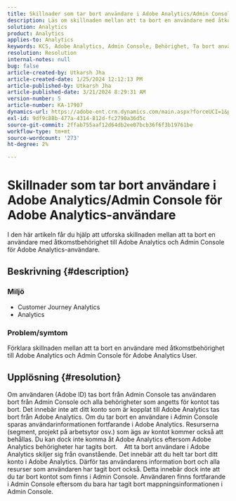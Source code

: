 ```yaml
---
title: Skillnader som tar bort användare i Adobe Analytics/Admin Console för Adobe Analytics-användare
description: Läs om skillnaden mellan att ta bort en användare med åtkomstbehörighet till Adobe Analytics och Admin Console för Adobe Analytics User.
solution: Analytics
product: Analytics
applies-to: Analytics
keywords: KCS, Adobe Analytics, Admin Console, Behörighet, Ta bort användare, Ta bort användare
resolution: Resolution
internal-notes: null
bug: false
article-created-by: Utkarsh Jha
article-created-date: 1/25/2024 12:12:13 PM
article-published-by: Utkarsh Jha
article-published-date: 3/21/2024 8:29:31 AM
version-number: 5
article-number: KA-17907
dynamics-url: https://adobe-ent.crm.dynamics.com/main.aspx?forceUCI=1&pagetype=entityrecord&etn=knowledgearticle&id=27a7d5f6-7abb-ee11-a569-6045bd0065b6
exl-id: 9df9c88b-477a-4314-812d-fc2790a36d5c
source-git-commit: 2ffab755aaf12d64db2ee07bcb36f6f3b19761be
workflow-type: tm+mt
source-wordcount: '273'
ht-degree: 2%

---
```


# Skillnader som tar bort användare i Adobe Analytics/Admin Console för Adobe Analytics-användare


I den här artikeln får du hjälp att utforska skillnaden mellan att ta bort en användare med åtkomstbehörighet till Adobe Analytics och Admin Console för Adobe Analytics-användare.

## Beskrivning {#description}


### <b>Miljö</b>

- Customer Journey Analytics
- Analytics 




### <b>Problem/symtom</b>

Förklara skillnaden mellan att ta bort en användare med åtkomstbehörighet till Adobe Analytics och Admin Console för Adobe Analytics User.


## Upplösning {#resolution}


Om användaren (Adobe ID) tas bort från Admin Console tas användaren bort från Admin Console och alla behörigheter som angetts för kontot tas bort.
Det innebär inte att ditt konto som är kopplat till Adobe Analytics tas bort från Adobe Analytics. Om du tar bort en användare i Admin Console sparas användarinformationen fortfarande i Adobe Analytics.
Resurserna (segment, projekt på arbetsytor osv.) som ägs av kontot kommer också att behållas.
Du kan dock inte komma åt Adobe Analytics eftersom Adobe Analytics behörigheter har tagits bort.
  
Att ta bort användare i Adobe Analytics skiljer sig från ovanstående. Det innebär att du helt tar bort ditt konto i Adobe Analytics.
Därför tas användarens information bort och alla resurser som användaren har tagit bort också.
Detta innebär dock inte att du tar bort kontot som finns i Admin Console. Användaren finns fortfarande i Admin Console eftersom du bara har tagit bort mappningsinformationen i Admin Console.
